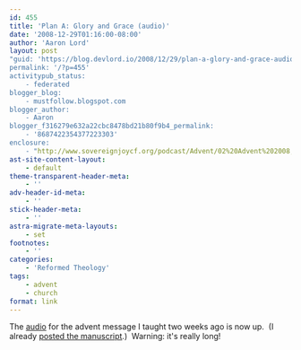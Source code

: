```yaml
---
id: 455
title: 'Plan A: Glory and Grace (audio)'
date: '2008-12-29T01:16:00-08:00'
author: 'Aaron Lord'
layout: post
"guid: 'https://blog.devlord.io/2008/12/29/plan-a-glory-and-grace-audio/'
permalink: '/?p=455'
activitypub_status:
    - federated
blogger_blog:
    - mustfollow.blogspot.com
blogger_author:
    - Aaron
blogger_f316279e632a22cbc8478bd21b80f9b4_permalink:
    - '8687422354377223303'
enclosure:
    - "http://www.sovereignjoycf.org/podcast/Advent/02%20Advent%202008,%20Week%202.mp3\n0\naudio/mpeg\n"
ast-site-content-layout:
    - default
theme-transparent-header-meta:
    - ''
adv-header-id-meta:
    - ''
stick-header-meta:
    - ''
astra-migrate-meta-layouts:
    - set
footnotes:
    - ''
categories:
    - 'Reformed Theology'
tags:
    - advent
    - church
format: link
---
```


The <a href="http://www.sovereignjoycf.org/podcast/Advent/02%20Advent%202008,%20Week%202.mp3">audio</a> for the advent message I taught two weeks ago is now up.  (I already <a href="/2008/12/08/plan-a-glory-and-grace/">posted the manuscript</a>.)  Warning: it's really long!

<div class="blogger-post-footer"><img src="" alt="" width="1" height="1" /></div>